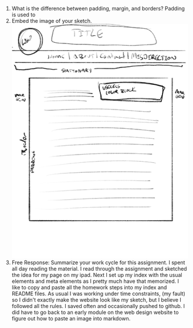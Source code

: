 1. What is the difference between padding, margin, and borders?
  Padding is used to
2. Embed the image of your sketch.
  ![Sketch](./images/sketch.png)
3. Free Response: Summarize your work cycle for this assignment.
  I spent all day reading the material. I read through the assignment and sketched the idea for my page on my ipad. Next I set up my index with the usual elements and meta elements as I pretty much have that memorized. I like to copy and paste all the homework steps into my index and README files. As usual I was working under time constraints, (my fault) so I didn't exactly make the website look like my sketch, but I believe I followed all the rules. I saved often and occasionally pushed to github. I did have to go back to an early module on the web design website to figure out how to paste an image into markdown.
